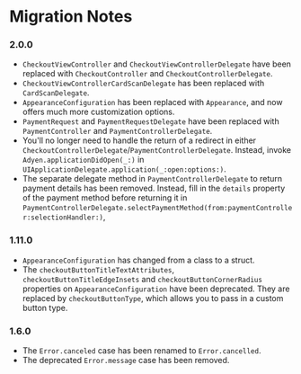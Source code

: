 # Migration Notes

### 2.0.0
- `CheckoutViewController` and `CheckoutViewControllerDelegate` have been replaced with `CheckoutController` and `CheckoutControllerDelegate`.
- `CheckoutViewControllerCardScanDelegate` has been replaced with `CardScanDelegate`.
- `AppearanceConfiguration` has been replaced with `Appearance`, and now offers much more customization options.
- `PaymentRequest` and `PaymentRequestDelegate` have been replaced with `PaymentController` and `PaymentControllerDelegate`.
- You'll no longer need to handle the return of a redirect in either `CheckoutControllerDelegate`/`PaymentControllerDelegate`. Instead, invoke `Adyen.applicationDidOpen(_:)` in `UIApplicationDelegate.application(_:open:options:)`.
- The separate delegate method in `PaymentControllerDelegate` to return payment details has been removed. Instead, fill in the `details` property of the payment method before returning it in `PaymentControllerDelegate.selectPaymentMethod(from:paymentController:selectionHandler:)`,

### 1.11.0
- `AppearanceConfiguration` has changed from a class to a struct.
- The `checkoutButtonTitleTextAttributes`, `checkoutButtonTitleEdgeInsets` and `checkoutButtonCornerRadius` properties on `AppearanceConfiguration` have been deprecated. They are replaced by `checkoutButtonType`, which allows you to pass in a custom button type.

### 1.6.0
- The `Error.canceled` case has been renamed to `Error.cancelled`.
- The deprecated `Error.message` case has been removed.
